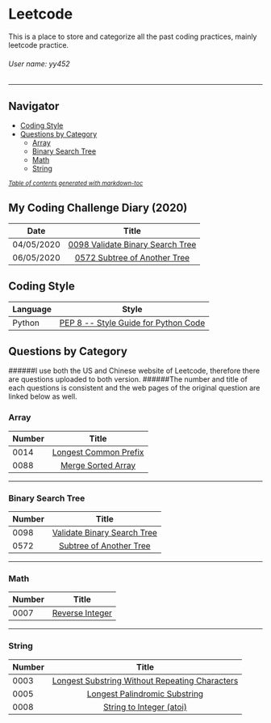 # Leetcode
 This is a place to store and categorize all the past coding practices, mainly leetcode practice. 

###### User name: yy452
***
## Navigator
- [Coding Style](#coding-style)
- [Questions by Category](#questions-by-category)
  * [Array](#array)
  * [Binary Search Tree](#binary-search-tree)
  * [Math](#math)
  * [String](#string)

<small><i><a href='http://ecotrust-canada.github.io/markdown-toc/'>Table of contents generated with markdown-toc</a></i></small>

## My Coding Challenge Diary (2020)
| Date       | Title        |
| ------------- |:-------------:|
| 04/05/2020 | [0098 Validate Binary Search Tree](https://leetcode.com/problems/validate-binary-search-tree/)
| 06/05/2020 | [0572 Subtree of Another Tree](https://leetcode.com/problems/subtree-of-another-tree/)

## Coding Style
| Language       | Style        |
| ------------- |:-------------:|
| Python     | [PEP 8 -- Style Guide for Python Code](https://www.python.org/dev/peps/pep-0008/) |

## Questions by Category
######I use both the US and Chinese website of Leetcode, therefore there are questions uploaded to both version.
######The number and title of each questions is consistent and the web pages of the original question are linked below as well.

### Array
| Number | Title       |
| -------|:-------------:|
|  0014  | [Longest Common Prefix](https://leetcode.com/problems/longest-common-prefix/)|
|  0088  | [Merge Sorted Array](https://leetcode.com/problems/merge-sorted-array/)|

***
### Binary Search Tree
| Number | Title       |
| -------|:-------------:|
|  0098  | [Validate Binary Search Tree](https://leetcode.com/problems/validate-binary-search-tree/)
|  0572  | [Subtree of Another Tree](https://leetcode.com/problems/subtree-of-another-tree/)


***
### Math
| Number | Title       |
| -------|:-------------:|
|  0007  | [Reverse Integer](https://leetcode.com/problems/reverse-integer/)

***
### String
| Number | Title       |
| -------|:-------------:|
|  0003  | [Longest Substring Without Repeating Characters](https://leetcode.com/problems/longest-substring-without-repeating-characters/)
|  0005  | [Longest Palindromic Substring](https://leetcode.com/problems/longest-palindromic-substring/)
|  0008  | [String to Integer (atoi)](https://leetcode.com/problems/string-to-integer-atoi/)

